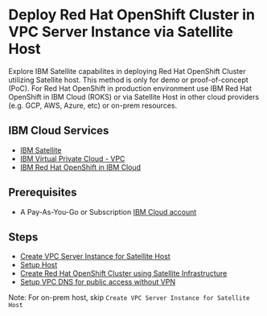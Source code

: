 # Deploy Red Hat OpenShift Cluster in VPC Server Instance via Satellite Host 

Explore IBM Satellite capabilites in deploying Red Hat OpenShift Cluster utilizing Satellite host.  This method is only for demo or proof-of-concept (PoC).  For Red Hat OpenShift in production environment use IBM Red Hat OpenShift in IBM Cloud (ROKS) or via Satellite Host in other cloud providers (e.g. GCP, AWS, Azure, etc) or on-prem resources.

## IBM Cloud Services

* [IBM Satellite](https://cloud.ibm.com/docs/satellite?topic=satellite-about)
* [IBM Virtual Private Cloud - VPC](https://www.ibm.com/cloud/learn/vpc)
* [IBM Red Hat OpenShift in IBM Cloud](https://cloud.ibm.com/docs/openshift?topic=openshift-getting-started)


## Prerequisites 
* A Pay-As-You-Go or Subscription [IBM Cloud account](https://cloud.ibm.com/registration)


## Steps

* [Create VPC Server Instance for Satellite Host](./docs/vpc-setup.md)
* [Setup Host](./docs/manual-host-setup.md)
* [Create Red Hat OpenShift Cluster using Satellite Infrastructure](./docs/roks-setup.md)
* [Setup VPC DNS for public access without VPN](./docs/vpc-dns-setup.md)

Note:
For on-prem host, skip `Create VPC Server Instance for Satellite Host`